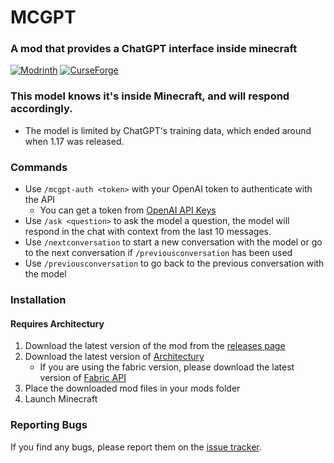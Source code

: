 MCGPT
================
### A mod that provides a ChatGPT interface inside minecraft

[![Modrinth](https://img.shields.io/modrinth/dt/mcchatgpt?color=00AF5C&label=downloads&logo=modrinth)](https://modrinth.com/mod/mcchatgpt)
[![CurseForge](https://cf.way2muchnoise.eu/full_835315_downloads.svg)](https://curseforge.com/minecraft/mc-mods/mc-chat-gpt)

### This model knows it's inside Minecraft, and will respond accordingly.
- The model is limited by ChatGPT's training data, which ended around when 1.17 was released.

### Commands
- Use `/mcgpt-auth <token>` with your OpenAI token to authenticate with the API
  - You can get a token from [OpenAI API Keys](https://platform.openai.com/account/api-keys)
- Use `/ask <question>` to ask the model a question, the model will respond in the chat with context from the last 10 messages.
- Use `/nextconversation` to start a new conversation with the model or go to the next conversation if `/previousconversation` has been used
- Use `/previousconversation` to go back to the previous conversation with the model

### Installation
#### Requires Architectury
1. Download the latest version of the mod from the [releases page](https://www.curseforge.com/minecraft/mc-mods/mc-chat-gpt/files)
2. Download the latest version of [Architectury](https://www.curseforge.com/minecraft/mc-mods/architectury)
   - If you are using the fabric version, please download the latest version of [Fabric API](https://www.curseforge.com/minecraft/mc-mods/fabric-api)
3. Place the downloaded mod files in your mods folder
4. Launch Minecraft

### Reporting Bugs
If you find any bugs, please report them on the [issue tracker](https://github.com/Benjamin-Norton/MCGPT/issues).